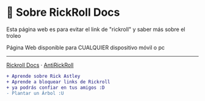 <h1>🚀 Sobre RickRoll Docs </h1>
<p> Esta página web es para evitar el link de "rickroll" y saber más sobre el troleo </p>
<p> Página Web disponible para CUALQUIER dispositivo móvil o pc </p>

---

[Rickroll Docs](https://rickroll-docs.netlify.app/) · [AntiRickRoll](https://chrome.google.com/webstore/detail/antirickroll/mpnckpmpddjcgkpjkmmakcamjhceadne)
```diff
+ Aprende sobre Rick Astley
+ Aprende a bloquear links de Rickroll
+ ya podrás confiar en tus amigos :D
- Plantar un Árbol :U
```
